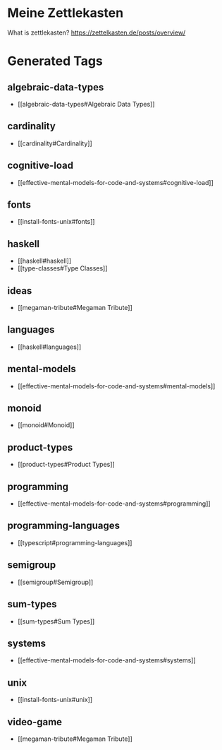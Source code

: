 # Meine Zettlekasten

What is zettlekasten?
https://zettelkasten.de/posts/overview/


# Generated Tags

## algebraic-data-types

  - [[algebraic-data-types#Algebraic Data Types]]

## cardinality

  - [[cardinality#Cardinality]]

## cognitive-load

  - [[effective-mental-models-for-code-and-systems#cognitive-load]]

## fonts

  - [[install-fonts-unix#fonts]]

## haskell

  - [[haskell#haskell]]
  - [[type-classes#Type Classes]]

## ideas

  - [[megaman-tribute#Megaman Tribute]]

## languages

  - [[haskell#languages]]

## mental-models

  - [[effective-mental-models-for-code-and-systems#mental-models]]

## monoid

  - [[monoid#Monoid]]

## product-types

  - [[product-types#Product Types]]

## programming

  - [[effective-mental-models-for-code-and-systems#programming]]

## programming-languages

  - [[typescript#programming-languages]]

## semigroup

  - [[semigroup#Semigroup]]

## sum-types

  - [[sum-types#Sum Types]]

## systems

  - [[effective-mental-models-for-code-and-systems#systems]]

## unix

  - [[install-fonts-unix#unix]]

## video-game

  - [[megaman-tribute#Megaman Tribute]]
